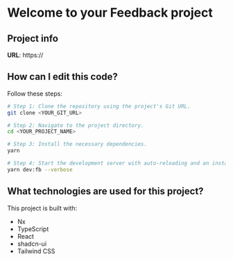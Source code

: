 # Welcome to your Feedback project

## Project info

**URL**: https://

## How can I edit this code?

Follow these steps:

```sh
# Step 1: Clone the repository using the project's Git URL.
git clone <YOUR_GIT_URL>

# Step 2: Navigate to the project directory.
cd <YOUR_PROJECT_NAME>

# Step 3: Install the necessary dependencies.
yarn

# Step 4: Start the development server with auto-reloading and an instant preview.
yarn dev:fb --verbose
```

## What technologies are used for this project?

This project is built with:

- Nx
- TypeScript
- React
- shadcn-ui
- Tailwind CSS
